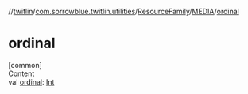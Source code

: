 //[twitlin](../../../index.md)/[com.sorrowblue.twitlin.utilities](../../index.md)/[ResourceFamily](../index.md)/[MEDIA](index.md)/[ordinal](ordinal.md)



# ordinal  
[common]  
Content  
val [ordinal](ordinal.md): [Int](https://kotlinlang.org/api/latest/jvm/stdlib/kotlin/-int/index.html)  



